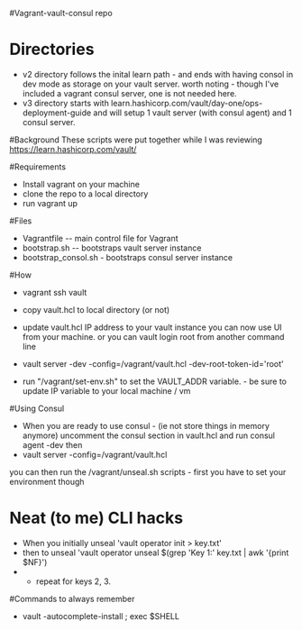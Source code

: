 #Vagrant-vault-consul repo
# Directories
- v2 directory follows the inital learn path - and ends with having consol in dev mode as storage on your vault server.
  worth noting - though I've included a vagrant consul server, one is not needed here.
- v3 directory starts with learn.hashicorp.com/vault/day-one/ops-deployment-guide and will setup 1 vault server (with consul agent) and 1 consul server.

#Background
These scripts were put together while I was reviewing https://learn.hashicorp.com/vault/

#Requirements
- Install vagrant on your machine
- clone the repo to a local directory
- run vagrant up

#Files
- Vagrantfile -- main control file for Vagrant
- bootstrap.sh -- bootstraps vault server instance
- bootstrap_consol.sh - bootstraps consul server instance

#How
- vagrant ssh vault
- copy vault.hcl to local directory (or not)
- update vault.hcl IP address to your vault instance
you can now use UI from your machine.  or you can vault login root from another command line

- vault server -dev -config=/vagrant/vault.hcl -dev-root-token-id='root'  

- run "/vagrant/set-env.sh" to set the VAULT_ADDR variable.  - be sure to update IP variable to your local machine / vm


#Using Consul
- When you are ready to use consul - (ie not store things in memory anymore) uncomment the consul section in vault.hcl and run consul agent -dev
then
- vault server -config=/vagrant/vault.hcl

you can then run the /vagrant/unseal.sh scripts - first you have to set your environment though

# Neat (to me) CLI hacks
- When you initially unseal 'vault operator init > key.txt'
- then to unseal 'vault operator unseal $(grep 'Key 1:' key.txt | awk '{print $NF}') 
- - repeat for keys 2, 3.

#Commands to always remember
- vault -autocomplete-install ; exec $SHELL



 
